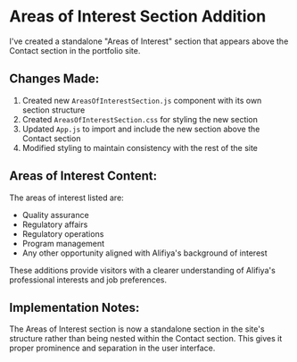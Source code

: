 # Areas of Interest Section Addition

I've created a standalone "Areas of Interest" section that appears above the Contact section in the portfolio site.

## Changes Made:

1. Created new `AreasOfInterestSection.js` component with its own section structure
2. Created `AreasOfInterestSection.css` for styling the new section
3. Updated `App.js` to import and include the new section above the Contact section
4. Modified styling to maintain consistency with the rest of the site

## Areas of Interest Content:

The areas of interest listed are:
- Quality assurance
- Regulatory affairs
- Regulatory operations
- Program management
- Any other opportunity aligned with Alifiya's background of interest

These additions provide visitors with a clearer understanding of Alifiya's professional interests and job preferences.

## Implementation Notes:

The Areas of Interest section is now a standalone section in the site's structure rather than being nested within the Contact section. This gives it proper prominence and separation in the user interface.
